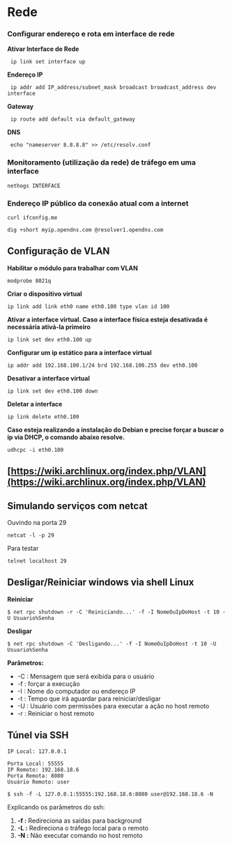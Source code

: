 # Rede

### Configurar endereço e rota em interface de rede

**Ativar Interface de Rede**

```text
 ip link set interface up
```

**Endereço IP**

```text
 ip addr add IP_address/subnet_mask broadcast broadcast_address dev interface
```

**Gateway**

```text
 ip route add default via default_gateway
```

**DNS**

```text
 echo "nameserver 8.8.8.8" >> /etc/resolv.conf
```

### Monitoramento \(utilização da rede\) de tráfego em uma interface

```text
nethogs INTERFACE
```

### Endereço IP público da conexão atual com a internet

```text
curl ifconfig.me
```

```text
dig +short myip.opendns.com @resolver1.opendns.com
```

## Configuração de VLAN

**Habilitar o módulo para trabalhar com VLAN**

```text
modprobe 8021q
```

**Criar o dispositivo virtual**

```text
ip link add link eth0 name eth0.100 type vlan id 100
```

**Ativar a interface virtual. Caso a interface física esteja desativada é necessária ativá-la primeiro**

```text
ip link set dev eth0.100 up
```

**Configurar um ip estático para a interface virtual**

```text
ip addr add 192.168.100.1/24 brd 192.168.100.255 dev eth0.100
```

**Desativar a interface virtual**

```text
ip link set dev eth0.100 down
```

**Deletar a interface**

```text
ip link delete eth0.100
```

**Caso esteja realizando a instalação do Debian e precise forçar a buscar o ip via DHCP, o comando abaixo resolve.**

```text
udhcpc -i eth0.100
```

## [https://wiki.archlinux.org/index.php/VLAN](https://wiki.archlinux.org/index.php/VLAN)

## Simulando serviços com netcat

Ouvindo na porta 29

```text
netcat -l -p 29
```

Para testar

```text
telnet localhost 29
```

## Desligar/Reiniciar windows via shell Linux

**Reiniciar**

```text
$ net rpc shutdown -r -C 'Reiniciando...' -f -I NomeOuIpDoHost -t 10 -U Usuario%Senha
```

**Desligar**

```text
$ net rpc shutdown -C 'Desligando...' -f -I NomeOuIpDoHost -t 10 -U Usuario%Senha
```

**Parâmetros:**

* -C : Mensagem que será exibida para o usuário
* -f : forçar a execução
* -I : Nome do computador ou endereço IP
* -t : Tempo que irá aguardar para reiniciar/desligar
* -U : Usuário com permissões para executar a ação no host remoto
* -r : Reiniciar o host remoto

## Túnel via SSH

```text
IP Local: 127.0.0.1
```

```text
Porta Local: 55555
IP Remoto: 192.168.18.6
Porta Remota: 8080
Usuário Remoto: user
```

```text
$ ssh -f -L 127.0.0.1:55555:192.168.18.6:8080 user@192.168.18.6 -N
```

Explicando os parâmetros do ssh:

1. **-f :**  Redireciona as saídas para background
2. **-L :** Redireciona o tráfego local para o remoto
3. **-N :** Não executar comando no host remoto

